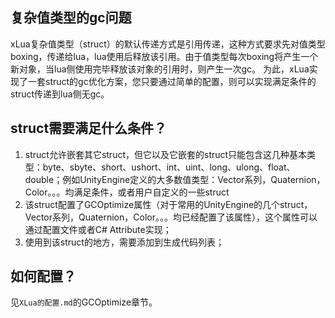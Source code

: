 ﻿## 复杂值类型的gc问题

xLua复杂值类型（struct）的默认传递方式是引用传递，这种方式要求先对值类型boxing，传递给lua，lua使用后释放该引用。由于值类型每次boxing将产生一个新对象，当lua侧使用完毕释放该对象的引用时，则产生一次gc。
为此，xLua实现了一套struct的gc优化方案，您只要通过简单的配置，则可以实现满足条件的struct传递到lua侧无gc。

## struct需要满足什么条件？

1. struct允许嵌套其它struct，但它以及它嵌套的struct只能包含这几种基本类型：byte、sbyte、short、ushort、int、uint、long、ulong、float、double；例如UnityEngine定义的大多数值类型：Vector系列，Quaternion，Color。。。均满足条件，或者用户自定义的一些struct
2. 该struct配置了GCOptimize属性（对于常用的UnityEngine的几个struct，Vector系列，Quaternion，Color。。。均已经配置了该属性），这个属性可以通过配置文件或者C# Attribute实现；
3. 使用到该struct的地方，需要添加到生成代码列表；

## 如何配置？

见`XLua的配置.md`的GCOptimize章节。